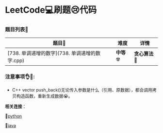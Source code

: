 # LeetCode:computer:刷题:cry:代码



### 题目列表:page_facing_up:

| 题目:card_index:                               | 难度                  | 详情               |
| ---------------------------------------------- | --------------------- | ------------------ |
| [738. 单调递增的数字](738. 单调递增的数字.cpp) | **中等**:radioactive: | **贪心算法**:bear: |





### 注意事项:ok_hand::eyes::

* C++ vector push_back()无论传入参数是什么（引用、原数据），都会调用拷贝构造函数，重新生成数据:sob:。​

    

**相关连接**：

:bug:[python](https://github.com/baowj-678/python/tree/master/LeetCode)

:game_die:[java](https://github.com/baowj-678/JAVA/tree/master/Leet_Code)